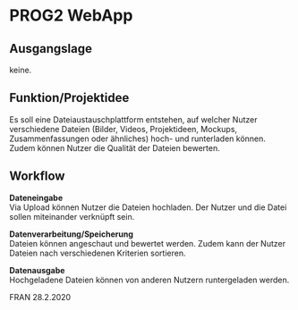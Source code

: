 # PROG2 WebApp

Ausgangslage
------------
keine.

Funktion/Projektidee
--------------------
Es soll eine Dateiaustauschplattform entstehen, auf welcher Nutzer verschiedene Dateien (Bilder, Videos, Projektideen, Mockups, Zusammenfassungen oder ähnliches) hoch- und runterladen können. Zudem können Nutzer die Qualität der Dateien bewerten.

Workflow
--------

**Dateneingabe** <br>
Via Upload können Nutzer die Dateien hochladen. Der Nutzer und die Datei sollen miteinander verknüpft sein.

**Datenverarbeitung/Speicherung** <br>
Dateien können angeschaut und bewertet werden. Zudem kann der Nutzer Dateien nach verschiedenen Kriterien sortieren.

**Datenausgabe** <br>
Hochgeladene Dateien können von anderen Nutzern runtergeladen werden.

FRAN 28.2.2020
